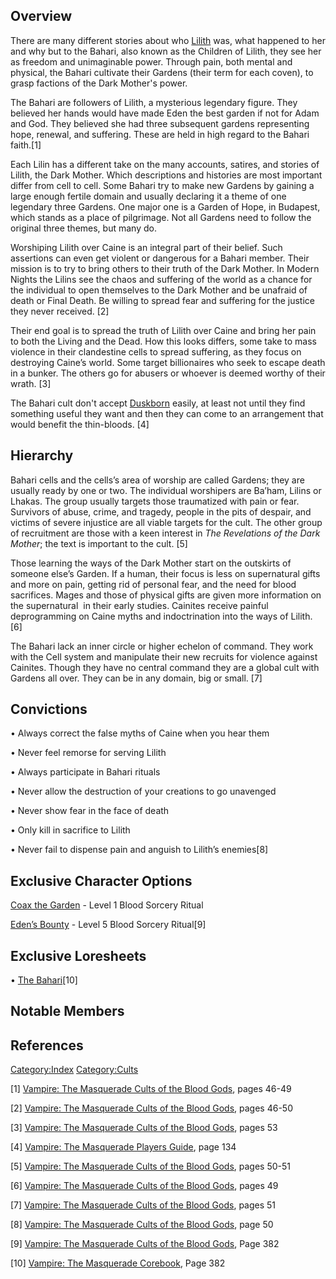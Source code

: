 ## Overview

<section begin=summary/>

There are many different stories about who
<a href="Lilith" class="wikilink" title="Lilith">Lilith</a> was, what
happened to her and why but to the Bahari, also known as the Children of
Lilith, they see her as freedom and unimaginable power. Through pain,
both mental and physical, the Bahari cultivate their Gardens (their term
for each coven), to grasp factions of the Dark Mother's power.

<section end=summary/>

The Bahari are followers of Lilith, a mysterious legendary figure. They
believed her hands would have made Eden the best garden if not for Adam
and God. They believed she had three subsequent gardens representing
hope, renewal, and suffering. These are held in high regard to the
Bahari faith.[1]

Each Lilin has a different take on the many accounts, satires, and
stories of Lilith, the Dark Mother. Which descriptions and histories are
most important differ from cell to cell. Some Bahari try to make new
Gardens by gaining a large enough fertile domain and usually declaring
it a theme of one legendary three Gardens. One major one is a Garden of
Hope, in Budapest, which stands as a place of pilgrimage. Not all
Gardens need to follow the original three themes, but many do.

Worshiping Lilith over Caine is an integral part of their belief. Such
assertions can even get violent or dangerous for a Bahari member. Their
mission is to try to bring others to their truth of the Dark Mother. In
Modern Nights the Lilins see the chaos and suffering of the world as a
chance for the individual to open themselves to the Dark Mother and be
unafraid of death or Final Death. Be willing to spread fear and
suffering for the justice they never received. [2]

Their end goal is to spread the truth of Lilith over Caine and bring her
pain to both the Living and the Dead. How this looks differs, some take
to mass violence in their clandestine cells to spread suffering, as they
focus on destroying Caine’s world. Some target billionaires who seek to
escape death in a bunker. The others go for abusers or whoever is deemed
worthy of their wrath. [3]

The Bahari cult don't accept
[Duskborn](./thinblood.md)
easily, at least not until they find something useful they want and then
they can come to an arrangement that would benefit the thin-bloods. [4]

## Hierarchy

Bahari cells and the cells’s area of worship are called Gardens; they
are usually ready by one or two. The individual worshipers are Ba’ham,
Lilins or Lhakas. The group usually targets those traumatized with pain
or fear. Survivors of abuse, crime, and tragedy, people in the pits of
despair, and victims of severe injustice are all viable targets for the
cult. The other group of recruitment are those with a keen interest in
*The Revelations of the Dark Mother*; the text is important to the cult.
[5]

Those learning the ways of the Dark Mother start on the outskirts of
someone else’s Garden. If a human, their focus is less on supernatural
gifts and more on pain, getting rid of personal fear, and the need for
blood sacrifices. Mages and those of physical gifts are given more
information on the supernatural  in their early studies. Cainites
receive painful deprogramming on Caine myths and indoctrination into the
ways of Lilith. [6]

The Bahari lack an inner circle or higher echelon of command. They work
with the Cell system and manipulate their new recruits for violence
against Cainites. Though they have no central command they are a global
cult with Gardens all over. They can be in any domain, big or small. [7]

## Convictions

• Always correct the false myths of Caine when you hear them

• Never feel remorse for serving Lilith

• Always participate in Bahari rituals

• Never allow the destruction of your creations to go unavenged

• Never show fear in the face of death

• Only kill in sacrifice to Lilith

• Never fail to dispense pain and anguish to Lilith’s enemies[8]

## Exclusive Character Options

[Coax the Garden](./blood_sorcery_rituals.md#coax-the-garden) - Level 1 Blood Sorcery
Ritual

[Eden’s Bounty](./blood_sorcery_rituals.md#edens-bounty) - Level 5 Blood Sorcery
Ritual[9]

## Exclusive Loresheets

•
[The Bahari](./loresheets.md#the-bahari)[10]

## Notable Members

## References

<a href="Category:Index" class="wikilink"
title="Category:Index">Category:Index</a>
<a href="Category:Cults" class="wikilink"
title="Category:Cults">Category:Cults</a>

[1] <a href="Vampire:_The_Masquerade_Cults_of_the_Blood_Gods"
class="wikilink"
title="Vampire: The Masquerade Cults of the Blood Gods">Vampire: The
Masquerade Cults of the Blood Gods</a>, pages 46-49

[2] <a href="Vampire:_The_Masquerade_Cults_of_the_Blood_Gods"
class="wikilink"
title="Vampire: The Masquerade Cults of the Blood Gods">Vampire: The
Masquerade Cults of the Blood Gods</a>, pages 46-50

[3] <a href="Vampire:_The_Masquerade_Cults_of_the_Blood_Gods"
class="wikilink"
title="Vampire: The Masquerade Cults of the Blood Gods">Vampire: The
Masquerade Cults of the Blood Gods</a>, pages 53

[4] <a href="Vampire:_The_Masquerade_Players_Guide" class="wikilink"
title="Vampire: The Masquerade Players Guide">Vampire: The Masquerade
Players Guide</a>, page 134

[5] <a href="Vampire:_The_Masquerade_Cults_of_the_Blood_Gods"
class="wikilink"
title="Vampire: The Masquerade Cults of the Blood Gods">Vampire: The
Masquerade Cults of the Blood Gods</a>, pages 50-51

[6] <a href="Vampire:_The_Masquerade_Cults_of_the_Blood_Gods"
class="wikilink"
title="Vampire: The Masquerade Cults of the Blood Gods">Vampire: The
Masquerade Cults of the Blood Gods</a>, pages 49

[7] <a href="Vampire:_The_Masquerade_Cults_of_the_Blood_Gods"
class="wikilink"
title="Vampire: The Masquerade Cults of the Blood Gods">Vampire: The
Masquerade Cults of the Blood Gods</a>, pages 51

[8] <a href="Vampire:_The_Masquerade_Cults_of_the_Blood_Gods"
class="wikilink"
title="Vampire: The Masquerade Cults of the Blood Gods">Vampire: The
Masquerade Cults of the Blood Gods</a>, page 50

[9] <a href="Vampire:_The_Masquerade_Cults_of_the_Blood_Gods"
class="wikilink"
title="Vampire: The Masquerade Cults of the Blood Gods">Vampire: The
Masquerade Cults of the Blood Gods</a>, Page 382

[10] <a href="Vampire:_The_Masquerade_Corebook" class="wikilink"
title="Vampire: The Masquerade Corebook">Vampire: The Masquerade
Corebook</a>, Page 382
